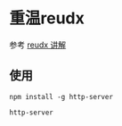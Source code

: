 # 重温reudx

参考 [reudx 讲解](https://blog.isquaredsoftware.com/2018/06/redux-fundamentals-workshop-slides/)


## 使用

```
npm install -g http-server 

http-server 
```
